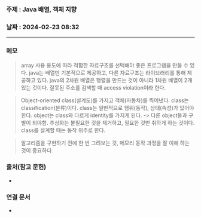### 주제 :  Java 배열, 객체 지향

### 날짜 : 2024-02-23 08:32
----
### 메모
> array
> 사용 용도에 따라 적합한 자료구조를 선택해야 좋은 프로그램을 만들 수 있다.
> java는 배열만 기본적으로 제공하고, 다른 자료구조는 라이브러리를 통해 제공하고 있다.
> java의 2차원 배열은 행렬을 만드는 것이 아니라 1차원 배열이 2개 있는 것이다.
> 잘못된 주소를 검색할 때 access violation이라 한다.

>Object-oriented
>class(설계도)를 가지고 객체(자동차)를 찍어낸다.
>class는 classification(분류)이다.
>class는 일반적으로 행위(동작), 상태(속성)가 있어야 한다.
>object는 class와 다르게 identity를 가지게 된다.  -> 다른 object들과 구별이 되야함.
>추상화는 불필요한 것을 제거하고, 필요한 것만 취하게 하는 것이다.
> class를 설계할 때는 동작 위주로 한다.

> 알고리즘을 구현하기 전에 한 번 그려보는 것, 메모리 동작 과정을 잘 이해 하는 것이 중요하다.

### 출처(참고 문헌)
-

### 연결 문서
-
